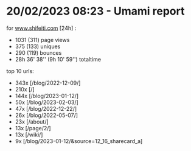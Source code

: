 # 20/02/2023 08:23 - Umami report
for www.shifeiti.com [24h] :

 - 1031 (311) page views
 - 375 (133) uniques
 - 290 (119) bounces
 - 28h 36' 38'' (9h 10' 59'') totaltime


top 10 urls:
 - 343x [/blog/2022-12-09/]
 - 210x [/]
 - 144x [/blog/2023-01-12/]
 - 50x [/blog/2023-02-03/]
 - 47x [/blog/2022-12-22/]
 - 26x [/blog/2022-05-07/]
 - 23x [/about/]
 - 13x [/page/2/]
 - 13x [/wiki/]
 - 9x [/blog/2023-01-12/&source=12_16_sharecard_a]


